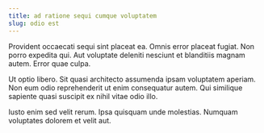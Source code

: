 ```yaml
---
title: ad ratione sequi cumque voluptatem
slug: odio est
---
```


Provident occaecati sequi sint placeat ea. Omnis error placeat fugiat. Non porro expedita qui. Aut voluptate deleniti nesciunt et blanditiis magnam autem. Error quae culpa.

Ut optio libero. Sit quasi architecto assumenda ipsam voluptatem aperiam. Non eum odio reprehenderit ut enim consequatur autem. Qui similique sapiente quasi suscipit ex nihil vitae odio illo.

Iusto enim sed velit rerum. Ipsa quisquam unde molestias. Numquam voluptates dolorem et velit aut.
